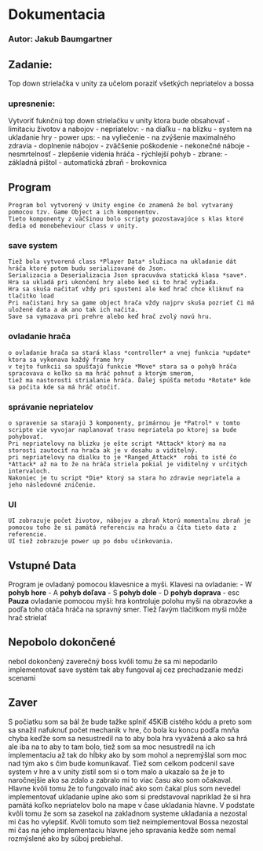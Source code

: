 # Dokumentacia

### Autor: Jakub Baumgartner

## Zadanie:
Top down strielačka v unity za učelom poraziť všetkých nepriatelov a bossa
### upresnenie:
Vytvoriť fuknčnú top down strielačku v unity ktora bude obsahovať
    - limitaciu životov a nabojov
    - nepriatelov:
        - na diaľku
        - na blizku 
    - system na ukladanie hry
    - power ups:
        - na vyliečenie
        - na zvýšenie maximalného zdravia
        - doplnenie nábojov
        - zväčšenie poškodenie
        - nekonečné náboje
        - nesmrtelnosť
        - zlepšenie videnia hráča
        - rýchlejší pohyb
    - zbrane:
        - základná pištol
        - automatická zbraň
        - brokovnica

## Program

    Program bol vytvorený v Unity engine čo znamená že bol vytvaraný pomocou tzv. Game Object a ich komponentov.
    Tieto komponenty z väčšinou bolo scripty pozostavajúce s klas ktoré dedia od monobeheviour class v unity.
### save system
    Tiež bola vytvorená class *Player Data* služiaca na ukladanie dát hráča ktoré potom budu serializované do Json.
    Serializacia a Deserializacia Json spracuváva statická klasa *save*.
    Hra sa ukladá pri ukončení hry alebo ked si to hrač vyžiada.
    Hra sa skuša načitať vždy pri spustení ale keď hrač chce kliknuť na tlačitko load
    Pri načistani hry sa game object hrača vždy najprv skuša pozrieť či má uložené data a ak ano tak ich načita.
    Save sa vymazava pri prehre alebo keď hrač zvolý novú hru.
### ovladanie hrača
    o ovladanie hrača sa stará klass *controller* a vnej funkcia *update* ktora sa vykonava každý frame hry
    v tejto funkcii sa spušťajú funkcie *Move* stara sa o pohyb hráča spracovava o koľko sa ma hráč pohnuť a ktorým smerom,
    tiež ma nastorosti strialanie hráča. Ďalej spúšťa metodu *Rotate* kde sa počita kde sa má hráč otočiť.
### správanie nepriatelov
    o spravenie sa starajú 3 komponenty, primárnou je *Patrol* v tomto scripte vie vyvojar naplanovať trasu nepriatela po ktorej sa bude pohybovať.
    Pri nepriatelovy na blizku je ešte script *Attack* ktorý ma na storosti zautociť na hrača ak je v dosahu a viditelný.
    pri nepriatelovy na dialku to je *Ranged_Attack*  robi to isté čo *Attack* až na to že na hráča striela pokial je viditelný v určitých intervaloch.
    Nakoniec je tu script *Die* ktorý sa stara ho zdravie nepriatela a jeho následovné zničenie.
### UI
    UI zobrazuje počet životov, nábojov a zbraň ktorú momentalnu zbraň je pomocou toho že si pamätá referenciu na hraču a číta tieto data z referencie.
    UI tiež zobrazuje power up po dobu učinkovania.




## Vstupné Data
Program je ovladaný pomocou klavesnice a myši.
  Klavesi na ovladanie:
    - W **pohyb hore**
    - A **pohyb doľava**
    - S **pohyb dole**
    - D **pohyb doprava**
    - esc **Pauza**
ovladanie pomocou myši:
    hra kontroluje polohu myši na obrazovke a podľa toho otáča hráča na spravný smer.
    Tiež ľavým tlačitkom myši môže hrač strielať

## Nepobolo dokončené
nebol dokončený zaverečný boss kvôli tomu že sa mi nepodarilo implementovať save systém
tak aby fungoval aj cez prechadzanie medzi scenami

## Zaver
S počiatku som sa bál že bude tažke splniť 45KiB cistého kódu a preto som sa snažil nafuknuť počet mechanik v hre,
čo bola ku koncu podľa mnňa chyba keďže som sa nesustredil na to aby bola hra vyvážená a ako sa hrá ale iba na to aby to 
tam bolo, tiež som sa moc nesustredil na ich implementaciu až tak do hĺbky ako by som mohol a nepremýšlal som moc nad tým ako
s čim bude komunikavať. 
    Tiež som celkom podcenil save system v hre a v unity zistil som si o tom malo a ukazalo sa že je to naročnejšie ako sa zdalo 
a zabralo mi to viac času ako som očakaval. Hlavne kvôli tomu že to fungovalo inač ako som čakal plus som nevedel implementovať ukladanie
uplne ako som si predstavoval napriklad že si hra pamätá koľko nepriatelov bolo na mape v čase ukladania hlavne. V podstate kvôli tomu že som
sa zasekol na zakladnom systeme ukladania a nezostal mi čas ho vylepšiť.
    Kvôli tomuto som tiež neimplementoval Bossa nezostal mi čas na jeho implementaciu hlavne jeho spravania kedže som nemal rozmýslené ako 
by súboj prebiehal.
